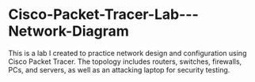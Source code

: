 # Cisco-Packet-Tracer-Lab---Network-Diagram
This is a lab I created to practice network design and configuration using Cisco Packet Tracer. The topology includes routers, switches, firewalls, PCs, and servers, as well as an attacking laptop for security testing.

